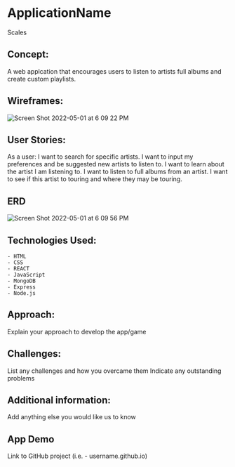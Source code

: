 # ApplicationName
Scales 

## Concept:
A web applcation that encourages users to listen to artists full albums and create custom playlists. 

## Wireframes:
![Screen Shot 2022-05-01 at 6 09 22 PM](https://user-images.githubusercontent.com/55766816/166173079-e73263f0-e86a-428b-aa0f-6ca675c5e338.png)

## User Stories: 
As a user: 
I want to search for specific artists. 
I want to input my preferences and be suggested new artists to listen to. 
I want to learn about the artist I am listening to. 
I want to listen to full albums from an artist. 
I want to see if this artist to touring and where they may be touring. 

## ERD
![Screen Shot 2022-05-01 at 6 09 56 PM](https://user-images.githubusercontent.com/55766816/166173112-0c514dee-bf80-4871-80e1-63bef7db070c.png)

## Technologies Used:
    - HTML
    - CSS
    - REACT
    - JavaScript
    - MongoDB
    - Express
    - Node.js

## Approach:
Explain your approach to develop the app/game

## Challenges:
List any challenges and how you overcame them
Indicate any outstanding problems

## Additional information:
Add anything else you would like us to know

## App Demo
Link to GitHub project (i.e. - username.github.io)
